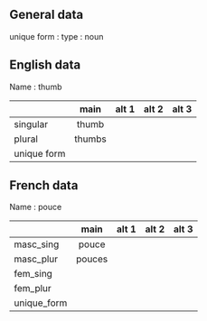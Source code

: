 ## General data

unique form :
type : noun

## English data

Name : thumb

|             |  main  | alt 1 | alt 2 | alt 3 |
| :---------- | :----: | :---: | :---: | ----- |
| singular    | thumb  |       |       |       |
| plural      | thumbs |       |       |       |
| unique form |        |       |       |       |

## French data

Name : pouce

|             |  main  | alt 1 | alt 2 | alt 3 |
| :---------- | :----: | :---: | :---: | :---: |
| masc_sing   | pouce  |       |       |       |
| masc_plur   | pouces |       |       |       |
| fem_sing    |        |       |       |       |
| fem_plur    |        |       |       |       |
| unique_form |        |       |       |       |


